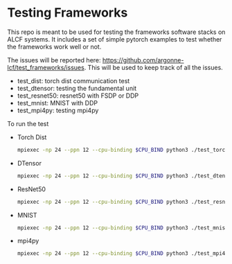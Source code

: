 # Testing Frameworks

This repo is meant to be used for testing the frameworks software stacks on ALCF systems. It includes a set of simple pytorch examples to test whether the frameworks work well or not. 

The issues will be reported here: https://github.com/argonne-lcf/test_frameworks/issues. This will be used to keep track of all the issues. 

- test_dist: torch dist communication test
- test_dtensor: testing the fundamental unit
- test_resnet50: resnet50 with FSDP or DDP
- test_mnist: MNIST with DDP
- test_mpi4py: testing mpi4py

To run the test

* Torch Dist
  ```bash
  mpiexec -np 24 --ppn 12 --cpu-binding $CPU_BIND python3 ./test_torch_dist.py
  ```

* DTensor
  ```bash
  mpiexec -np 24 --ppn 12 --cpu-binding $CPU_BIND python3 ./test_dtensor.py --tp-size 8 --dim 96
  ```

* ResNet50
  ```bash
  mpiexec -np 24 --ppn 12 --cpu-binding $CPU_BIND python3 ./test_resnet50.py
  ```

* MNIST
  ```bash
  mpiexec -np 24 --ppn 12 --cpu-binding $CPU_BIND python3 ./test_mnist.py
  ```

* mpi4py
  ```bash
  mpiexec -np 24 --ppn 12 --cpu-binding $CPU_BIND python3 ./test_mpi4py.py
  ```



